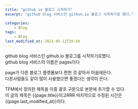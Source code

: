 ```yaml
---
title: "github.io 블로그 시작하기"
excerpt: "github blog 서비스인 githun.io 블로그 시작하기로 했다."

categories:
    - Blog
tags:
    - Blog
last_modified_at: 2021-05-12T20:10
---
```

github blog 서비스인 github.io 블로그를 시작하기로했다.  
github blog 서비스의 이름은 pages이다

page가 다른 블로그 플랫폼보다 편한 것 같아서 마음에든다.  
다른사람들도 같이 많이 사용했으면 좋겠다는 생각이 든다.

TFM에서 정의한 제목을 이중 괄호 구문으로 본문에 추가할 수 있다.  
이 글의 제목은 {{page.title}}이고RRR
마지막으로 수정된 시간은 {{page.last_modified_at}}이다.